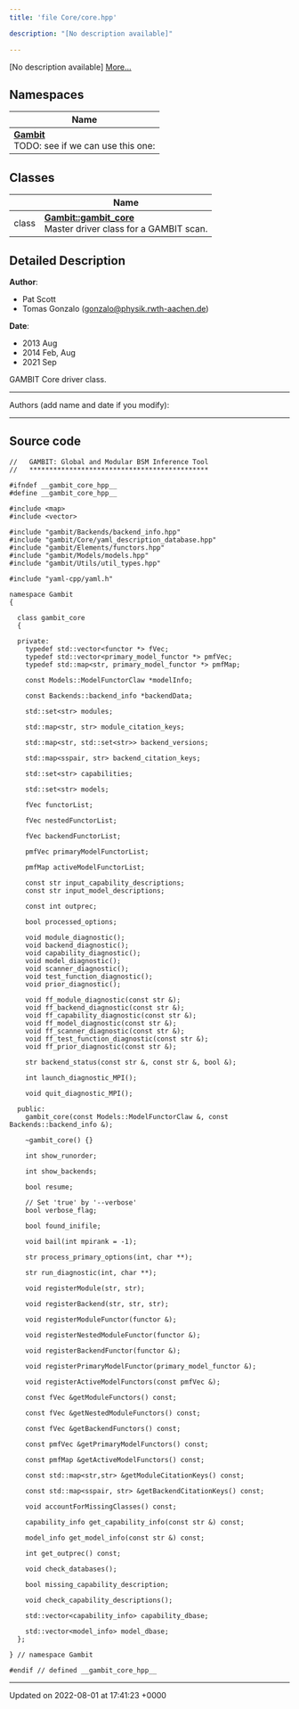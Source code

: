 ```yaml
---
title: 'file Core/core.hpp'

description: "[No description available]"

---
```







[No description available] [More...](#detailed-description)

## Namespaces

| Name           |
| -------------- |
| **[Gambit](/documentation/code/gambit_sphinx/namespaces/namespacegambit/)** <br>TODO: see if we can use this one:  |

## Classes

|                | Name           |
| -------------- | -------------- |
| class | **[Gambit::gambit_core](/documentation/code/gambit_sphinx/classes/classgambit_1_1gambit__core/)** <br>Master driver class for a GAMBIT scan.  |

## Detailed Description


**Author**: 

  * Pat Scott 
  * Tomas Gonzalo ([gonzalo@physik.rwth-aachen.de](mailto:gonzalo@physik.rwth-aachen.de)) 


**Date**: 

  * 2013 Aug 
  * 2014 Feb, Aug
  * 2021 Sep


GAMBIT Core driver class.



------------------

Authors (add name and date if you modify):



------------------




## Source code

```
//   GAMBIT: Global and Modular BSM Inference Tool
//   *********************************************

#ifndef __gambit_core_hpp__
#define __gambit_core_hpp__

#include <map>
#include <vector>

#include "gambit/Backends/backend_info.hpp"
#include "gambit/Core/yaml_description_database.hpp"
#include "gambit/Elements/functors.hpp"
#include "gambit/Models/models.hpp"
#include "gambit/Utils/util_types.hpp"

#include "yaml-cpp/yaml.h"

namespace Gambit
{

  class gambit_core
  {

  private:
    typedef std::vector<functor *> fVec;
    typedef std::vector<primary_model_functor *> pmfVec;
    typedef std::map<str, primary_model_functor *> pmfMap;

    const Models::ModelFunctorClaw *modelInfo;

    const Backends::backend_info *backendData;

    std::set<str> modules;

    std::map<str, str> module_citation_keys;

    std::map<str, std::set<str>> backend_versions;

    std::map<sspair, str> backend_citation_keys;

    std::set<str> capabilities;

    std::set<str> models;

    fVec functorList;

    fVec nestedFunctorList;

    fVec backendFunctorList;

    pmfVec primaryModelFunctorList;

    pmfMap activeModelFunctorList;

    const str input_capability_descriptions;
    const str input_model_descriptions;

    const int outprec;

    bool processed_options;

    void module_diagnostic();
    void backend_diagnostic();
    void capability_diagnostic();
    void model_diagnostic();
    void scanner_diagnostic();
    void test_function_diagnostic();
    void prior_diagnostic();

    void ff_module_diagnostic(const str &);
    void ff_backend_diagnostic(const str &);
    void ff_capability_diagnostic(const str &);
    void ff_model_diagnostic(const str &);
    void ff_scanner_diagnostic(const str &);
    void ff_test_function_diagnostic(const str &);
    void ff_prior_diagnostic(const str &);

    str backend_status(const str &, const str &, bool &);

    int launch_diagnostic_MPI();

    void quit_diagnostic_MPI();

  public:
    gambit_core(const Models::ModelFunctorClaw &, const Backends::backend_info &);

    ~gambit_core() {}

    int show_runorder;

    int show_backends;

    bool resume;

    // Set 'true' by '--verbose'
    bool verbose_flag;

    bool found_inifile;

    void bail(int mpirank = -1);

    str process_primary_options(int, char **);

    str run_diagnostic(int, char **);

    void registerModule(str, str);

    void registerBackend(str, str, str);

    void registerModuleFunctor(functor &);

    void registerNestedModuleFunctor(functor &);

    void registerBackendFunctor(functor &);

    void registerPrimaryModelFunctor(primary_model_functor &);

    void registerActiveModelFunctors(const pmfVec &);

    const fVec &getModuleFunctors() const;

    const fVec &getNestedModuleFunctors() const;

    const fVec &getBackendFunctors() const;

    const pmfVec &getPrimaryModelFunctors() const;

    const pmfMap &getActiveModelFunctors() const;

    const std::map<str,str> &getModuleCitationKeys() const;

    const std::map<sspair, str> &getBackendCitationKeys() const;

    void accountForMissingClasses() const;

    capability_info get_capability_info(const str &) const;

    model_info get_model_info(const str &) const;

    int get_outprec() const;

    void check_databases();

    bool missing_capability_description;

    void check_capability_descriptions();

    std::vector<capability_info> capability_dbase;

    std::vector<model_info> model_dbase;
  };

} // namespace Gambit

#endif // defined __gambit_core_hpp__
```


-------------------------------

Updated on 2022-08-01 at 17:41:23 +0000
